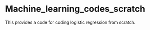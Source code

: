 # Machine_learning_codes_scratch
This provides a code for coding logistic regression from scratch.


